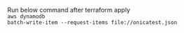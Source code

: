 Run below command after terraform apply <br>
<code>aws dynamodb batch-write-item --request-items file://onicatest.json</code>
